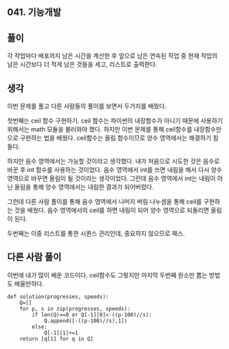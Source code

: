 ## 041. 기능개발

## 풀이

각 작업마다 배포까지 남은 시간을 계산한 후 앞으로 남은 연속된 작업 중 현재 작업의 남은 시간보다 더 적게 남은 것들을 세고, 리스트로 출력한다.

## 생각

이번 문제를 풀고 다른 사람들의 풀이를 보면서 두가지를 배웠다.

첫번째는 ceil 함수 구현하기.
ceil 함수는 파이썬의 내장함수가 아니기 때문에 사용하기 위해서는 math 모듈을 불러와야 했다.
하지만 이번 문제를 통해 ceil함수를 내장함수만으로 구현하는 법을 배웠다.
ceil함수는 올림 함수이므로 양수 영역에서는 해결하기 힘들다.

하지만 음수 영역에서는 가능할 것이라고 생각했다.
내가 처음으로 시도한 것은 음수로 바꾼 후 int 함수를 사용하는 것이었다.
음수 영역에서 int를 쓰면 내림을 해서 다시 양수 영역으로 바꾸면 올림이 될 것이라는 생각이었다.
그런데 음수 영역에서 int는 내림이 아닌 올림을 통해 양수 영역에서는 내림한 결과가 되어버렸다.

그런데 다른 사람 풀이를 통해 음수 영역에서 나머지 버림 나누셈을 통해 ceil를 구현하는 것을 배웠다.
음수 영역에서의 ceil를 하면 내림이 되어 양수 영역으로 되돌리면 올림이 된다.

두번째는 이중 리스트를 통한 시퀀스 관리인데, 중요하지 않으므로 패스.

## 다른 사람 풀이

이번에 내가 많이 배운 코드이다.
ceil함수도 그렇지만 마지막 두번째 원소만 뽑는 방법도 배울만하다.

```
def solution(progresses, speeds):
    Q=[]
    for p, s in zip(progresses, speeds):
        if len(Q)==0 or Q[-1][0]<-((p-100)//s):
            Q.append([-((p-100)//s),1])
        else:
            Q[-1][1]+=1
    return [q[1] for q in Q]
```
